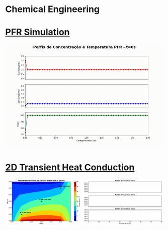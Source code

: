 # Chemical Engineering

# [PFR Simulation](https://github.com/EduardoPach/Chemical_Engineering/blob/main/PFR/PFR_Model_and_Simulation.ipynb) 

![](PFR/Perfis.gif)

# [2D Transient Heat Conduction](https://github.com/EduardoPach/Chemical_Engineering/blob/main/2D_Heat_Condutction/Dynamic_2D_Conduction_Simulation.ipynb)

![](2D_Heat_Condutction/Mesh-Convergence.gif)
